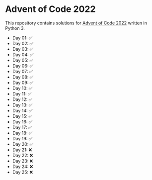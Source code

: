 # Advent of Code 2022

This repository contains solutions for [Advent of Code 2022](https://adventofcode.com/2022/) written in Python 3.

* Day 01: ✅
* Day 02: ✅
* Day 03: ✅
* Day 04: ✅
* Day 05: ✅
* Day 06: ✅
* Day 07: ✅
* Day 08: ✅
* Day 09: ✅
* Day 10: ✅
* Day 11: ✅
* Day 12: ✅
* Day 13: ✅
* Day 14: ✅
* Day 15: ✅ 
* Day 16: ✅
* Day 17: ✅
* Day 18: ✅
* Day 19: ✅
* Day 20: ✅
* Day 21: ❌
* Day 22: ❌
* Day 23: ❌
* Day 24: ❌
* Day 25: ❌
